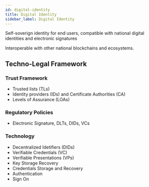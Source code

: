 ```yaml
---
id: digital-identity
title: Digital Identity
sidebar_label: Digital Identity
---
```


Self-soverign identity for end users, compatible with national digital identities and electronic signatures

Interoperable with other national blockchains and ecosystems.

## Techno-Legal Framework

### Trust Framework
- Trusted lists (TLs)
- Identity providers (IDs) and Certificate Authorities (CA)
- Levels of Assurance (LOAs)

### Regulatory Policies
- Electronic Signature, DLTs, DIDs, VCs

### Technology
- Decentralized Idetifiers (DIDs)
- Verifiable Credentials (VC)
- Verifiable Presentations (VPs)
- Key Storage Recovery
- Credentials Storage and Recovery
- Authentication
- Sign On 